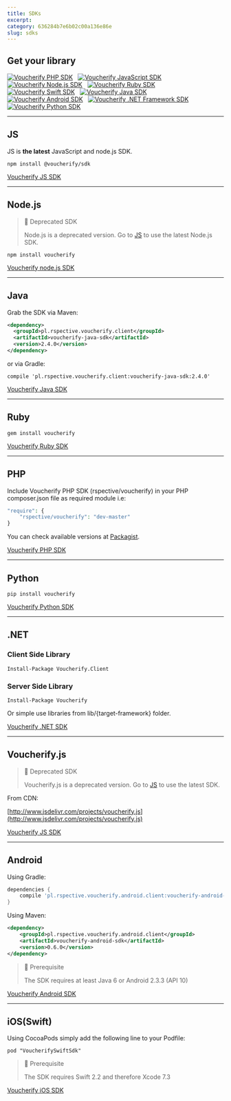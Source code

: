 ```yaml
---
title: SDKs
excerpt: 
category: 636284b7e6b02c00a136e86e
slug: sdks
---
```


## Get your library

[![Voucherify PHP SDK](../../svg/php.svg)](https://github.com/rspective/voucherify-php-sdk)&nbsp;&nbsp;
[![Voucherify JavaScript SDK](../../svg/javascript.svg)](https://github.com/rspective/voucherify.js)&nbsp;&nbsp;
[![Voucherify Node.js SDK](../../svg/nodejs.svg)](https://github.com/rspective/voucherify-nodejs-sdk)&nbsp;&nbsp;
[![Voucherify Ruby SDK](../../svg/ruby.svg)](https://github.com/rspective/voucherify-ruby-sdk)&nbsp;&nbsp;
[![Voucherify Swift SDK](../../svg/ios.svg)](https://github.com/voucherifyio/voucherify-ios-sdk)&nbsp;&nbsp;
[![Voucherify Java SDK](../../svg/java.svg)](https://github.com/rspective/voucherify-java-sdk)&nbsp;&nbsp;
[![Voucherify Android SDK](../../svg/android.svg)](https://github.com/rspective/voucherify-android-sdk)&nbsp;&nbsp;
[![Voucherify .NET Framework SDK](../../svg/dotNet.svg)](https://github.com/voucherifyio/voucherify-dotNET-sdk)&nbsp;&nbsp;
[![Voucherify Python SDK](../../svg/python.svg)](https://github.com/voucherifyio/voucherify-python-sdk)

---
## JS

JS is **the latest** JavaScript and node.js SDK.

```shell Shell
npm install @voucherify/sdk
```

[Voucherify JS SDK](https://github.com/voucherifyio/voucherify-js-sdk "@embed")

---
## Node.js

> :construction: Deprecated SDK
> 
> Node.js is a deprecated version. Go to [JS](https://docs.voucherify.io/docs/sdks#js) to use the latest Node.js SDK.

```shell Shell
npm install voucherify
```

[Voucherify node.js SDK](https://github.com/voucherifyio/voucherify-nodejs-sdk "@embed")

---
## Java

Grab the SDK via Maven:

```xml XML
<dependency>
  <groupId>pl.rspective.voucherify.client</groupId>
  <artifactId>voucherify-java-sdk</artifactId>
  <version>2.4.0</version>
</dependency>
```

or via Gradle:

`compile 'pl.rspective.voucherify.client:voucherify-java-sdk:2.4.0'`

[Voucherify Java SDK](https://github.com/voucherifyio/voucherify-java-sdk "@embed")

---
## Ruby

```shell Shell
gem install voucherify
```

[Voucherify Ruby SDK](https://github.com/voucherifyio/voucherify-ruby-sdk "@embed")

---
## PHP 

Include Voucherify PHP SDK (rspective/voucherify) in your PHP composer.json file as required module i.e:

```php
"require": {
    "rspective/voucherify": "dev-master"
}
```

You can check available versions at [Packagist](https://packagist.org/packages/rspective/voucherify).

[Voucherify PHP SDK](https://github.com/voucherifyio/voucherify-php-sdk "@embed")

---
## Python

```shell Shell
pip install voucherify
```
[Voucherify Python SDK](https://github.com/voucherifyio/voucherify-python-sdk "@embed")

---
## .NET

### Client Side Library 

```shell Shell
Install-Package Voucherify.Client
```

### Server Side Library 

```shell Shell
Install-Package Voucherify
```

Or simple use libraries from lib/{target-framework} folder.

[Voucherify .NET SDK](https://github.com/voucherifyio/voucherify-dotNET-sdk "@embed")

---
## Voucherify.js

> :construction: Deprecated SDK
> 
> Voucherify.js is a deprecated version. Go to [JS](https://docs.voucherify.io/docs/sdks#js) to use the latest SDK.

From CDN:

[http://www.jsdelivr.com/projects/voucherify.js](http://www.jsdelivr.com/projects/voucherify.js) 

[Voucherify JS SDK](https://github.com/rspective/voucherify.js "@embed")

---
## Android

Using Gradle:

```groovy Groovy
dependencies {
    compile 'pl.rspective.voucherify.android.client:voucherify-android-sdk:0.6.0'
}
```

Using Maven:

```xml XML
<dependency>
    <groupId>pl.rspective.voucherify.android.client</groupId>
    <artifactId>voucherify-android-sdk</artifactId>
    <version>0.6.0</version>
</dependency>
```

> :blue_book: Prerequisite
> 
> The SDK requires at least Java 6 or Android 2.3.3 (API 10)

[Voucherify Android SDK](https://github.com/voucherifyio/voucherify-android-sdk "@embed")

---
## iOS(Swift)

Using CocoaPods simply add the following line to your Podfile:

```shell Shell
pod "VoucherifySwiftSdk"
```

> :blue_book: Prerequisite
> 
> The SDK requires Swift 2.2 and therefore Xcode 7.3

[Voucherify iOS SDK](https://github.com/voucherifyio/voucherify-ios-sdk "@embed")
